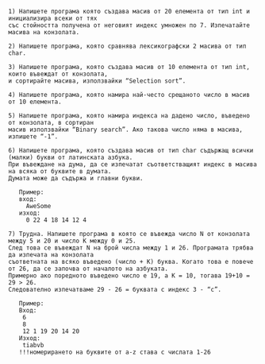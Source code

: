     
    1) Напишете програма която създава масив от 20 елемента от тип int и инициализира всеки от тях 
    със стойността получена от неговият индекс умножен по 7. Изпечатайте масива на конзолата.
       
    2) Напишете програма, която сравнява лексикографски 2 масива от тип char.
    
    3) Напишете програма, която създава масив от 10 елемента от тип int, които въвеждат от конзолата,
    и сортирайте масива, използвайки “Selection sort”. 
       
    4) Напишете програма, която намира най-често срещаното число в масив от 10 елемента.
    
    5) Напишете програма, която намира индекса на дадено число, въведено от конзолата, в сортиран 
    масив използвайки “Binary search”. Ако такова число няма в масива, изпишете “-1”.
    
    6) Напишете програма, която създава масив от тип char съдържащ всички (малки) букви от латинската азбука. 
    При въвеждане на дума, да се изпечатат съответстващият индекс в масива на всяка от буквите в думата. 
    Думата може да съдържа и главни букви.
       
       Пример:
       вход:
         AweSome
       изход:
         0 22 4 18 14 12 4
       
    7) Трудна. Напишете програма в която се въвежда число N от конзолата между 5 и 20 и число K между 0 и 25. 
    След това се въвеждат N на брой числа между 1 и 26. Програмата трябва да изпечата на конзолата
    съответната на всяко въведено (число + K) буква. Когато това е повече от 26, да се започва от началото на азбуката.
    Примерно ако поредното въведено число е 19, а K = 10, тогава 19+10 = 29 > 26. 
    Следователно изпечатваме 29 - 26 = буквата с индекс 3 - “c”.
       
       Пример:
       Вход:
        6
        8
        12 1 19 20 14 20
       Изход:
        tiabvb
       !!!номерирането на буквите от a-z става с числата 1-26
